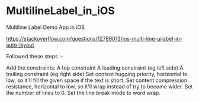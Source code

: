 # MultilineLabel_in_iOS

Multiline Label Demo App in iOS

https://stackoverflow.com/questions/12789013/ios-multi-line-uilabel-in-auto-layout

Followed these steps :-

Add the constraints: 
A top constraint
A leading constraint (eg left side)
A trailing constraint (eg right side)
Set content hugging priority, horizontal to low, so it'll fill the given space if the text is short.
Set content compression resistance, horizontal to low, so it'll wrap instead of try to become wider.
Set the number of lines to 0.
Set the line break mode to word wrap.
